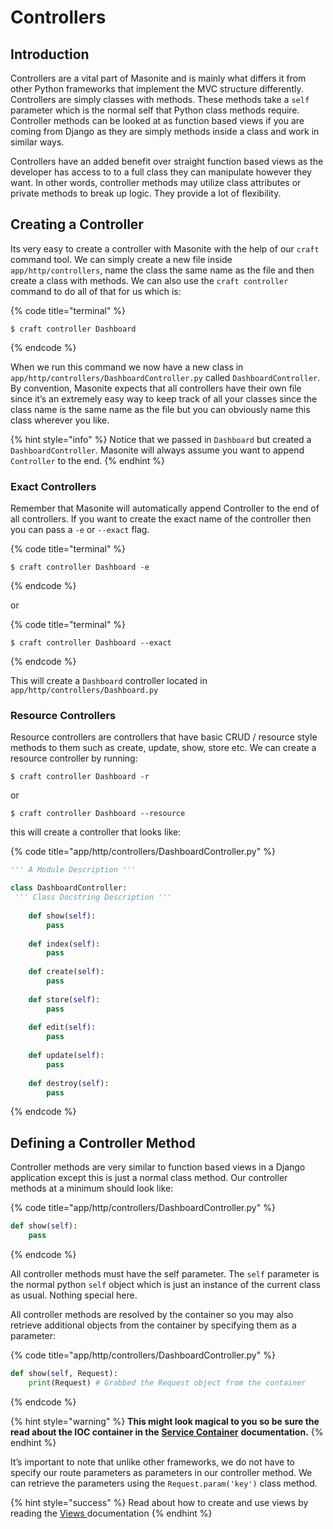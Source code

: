 # Controllers

## Introduction

Controllers are a vital part of Masonite and is mainly what differs it from other Python frameworks that implement the MVC structure differently. Controllers are simply classes with methods. These methods take a `self` parameter which is the normal self that Python class methods require. Controller methods can be looked at as function based views if you are coming from Django as they are simply methods inside a class and work in similar ways.

Controllers have an added benefit over straight function based views as the developer has access to to a full class they can manipulate however they want. In other words, controller methods may utilize class attributes or private methods to break up logic. They provide a lot of flexibility.

## Creating a Controller

Its very easy to create a controller with Masonite with the help of our `craft` command tool. We can simply create a new file inside `app/http/controllers`, name the class the same name as the file and then create a class with methods. We can also use the `craft controller` command to do all of that for us which is:

{% code title="terminal" %}
```text
$ craft controller Dashboard
```
{% endcode %}

When we run this command we now have a new class in `app/http/controllers/DashboardController.py` called `DashboardController`. By convention, Masonite expects that all controllers have their own file since it’s an extremely easy way to keep track of all your classes since the class name is the same name as the file but you can obviously name this class wherever you like.

{% hint style="info" %}
Notice that we passed in `Dashboard` but created a `DashboardController`. Masonite will always assume you want to append `Controller` to the end.
{% endhint %}

### Exact Controllers

Remember that Masonite will automatically append Controller to the end of all controllers. If you want to create the exact name of the controller then you can pass a `-e` or `--exact` flag.

{% code title="terminal" %}
```text
$ craft controller Dashboard -e
```
{% endcode %}

or

{% code title="terminal" %}
```text
$ craft controller Dashboard --exact
```
{% endcode %}

This will create a `Dashboard` controller located in `app/http/controllers/Dashboard.py`

### Resource Controllers

Resource controllers are controllers that have basic CRUD / resource style methods to them such as create, update, show, store etc. We can create a resource controller by running:

```text
$ craft controller Dashboard -r
```

or

```text
$ craft controller Dashboard --resource
```

this will create a controller that looks like:

{% code title="app/http/controllers/DashboardController.py" %}
```python
''' A Module Description '''

class DashboardController: 
 ''' Class Docstring Description '''
 
    def show(self): 
        pass
        
    def index(self): 
        pass
        
    def create(self): 
        pass
        
    def store(self): 
        pass
        
    def edit(self): 
        pass
        
    def update(self): 
        pass
    
    def destroy(self): 
        pass

```
{% endcode %}

## Defining a Controller Method

Controller methods are very similar to function based views in a Django application except this is just a normal class method. Our controller methods at a minimum should look like:

{% code title="app/http/controllers/DashboardController.py" %}
```python
def show(self):
    pass
```
{% endcode %}

All controller methods must have the self parameter. The `self` parameter is the normal python `self` object which is just an instance of the current class as usual. Nothing special here.

All controller methods are resolved by the container so you may also retrieve additional objects from the container by specifying them as a parameter:

{% code title="app/http/controllers/DashboardController.py" %}
```python
def show(self, Request):
    print(Request) # Grabbed the Request object from the container
```
{% endcode %}

{% hint style="warning" %}
**This might look magical to you so be sure the read about the IOC container in the** [**Service Container**](../architectural-concepts/service-container.md) **documentation.**
{% endhint %}

It’s important to note that unlike other frameworks, we do not have to specify our route parameters as parameters in our controller method. We can retrieve the parameters using the `Request.param('key')` class method.

{% hint style="success" %}
Read about how to create and use views by reading the [Views ](views.md)documentation
{% endhint %}

